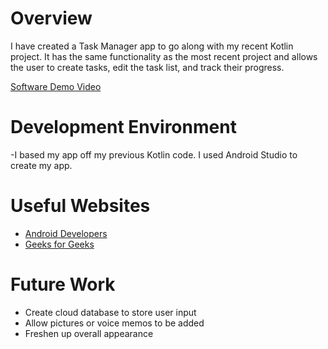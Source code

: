 # Overview

I have created a Task Manager app to go along with my recent Kotlin project. It has the same functionality as the most recent project and allows the user to create tasks, edit the task list, and track their progress. 

[Software Demo Video](http://youtube.link.goes.here)

# Development Environment

-I based my app off my previous Kotlin code. I used Android Studio to create my app. 

# Useful Websites

* [Android Developers](https://developer.android.com/studio/run/emulator#avd)
* [Geeks for Geeks](https://www.geeksforgeeks.org/android-tutorial/)

# Future Work

* Create cloud database to store user input
* Allow pictures or voice memos to be added
* Freshen up overall appearance
